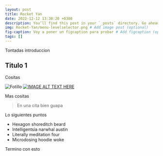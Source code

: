 ```yaml
---
layout: post
title: Rocket Yan
date: 2022-12-12 13:30:20 +0300
description: You’ll find this post in your `_posts` directory. Go ahead and edit it and re-build the site to see your changes. # Add post description (optional)
img: Rocket-Yan/menu-levelselector.png # Add image post (optional)
fig-caption: Voy a poner un figcaption para probar # Add figcaption (optional)
tags: []
---
```

Tontadas introduccion

## Titulo 1

Cositas

![Fotillo]({{site.baseurl}}/assets/img/we-in-rest.jpg)
[![IMAGE ALT TEXT HERE]({{site.baseurl}}/assets/img/we-in-rest.jpg)](https://www.youtube.com/watch?v=kV06GiJgFhc&ab_channel=iHeartGameDev)

Mas cositas



>En una cita bien guapa

Lo siguientes puntos

* Hexagon shoreditch beard
* Intelligentsia narwhal austin
* Literally meditation four
* Microdosing hoodie woke

Termino con esto
